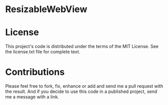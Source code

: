 ResizableWebView
================

License
=======

This project's code is distributed under the terms of the MIT License.  See the
license.txt file for complete text.

Contributions
=============

Please feel free to fork, fix, enhance or add and send me a pull request with the result. 
And if you decide to use this code in a published project, send me a message with a link.

